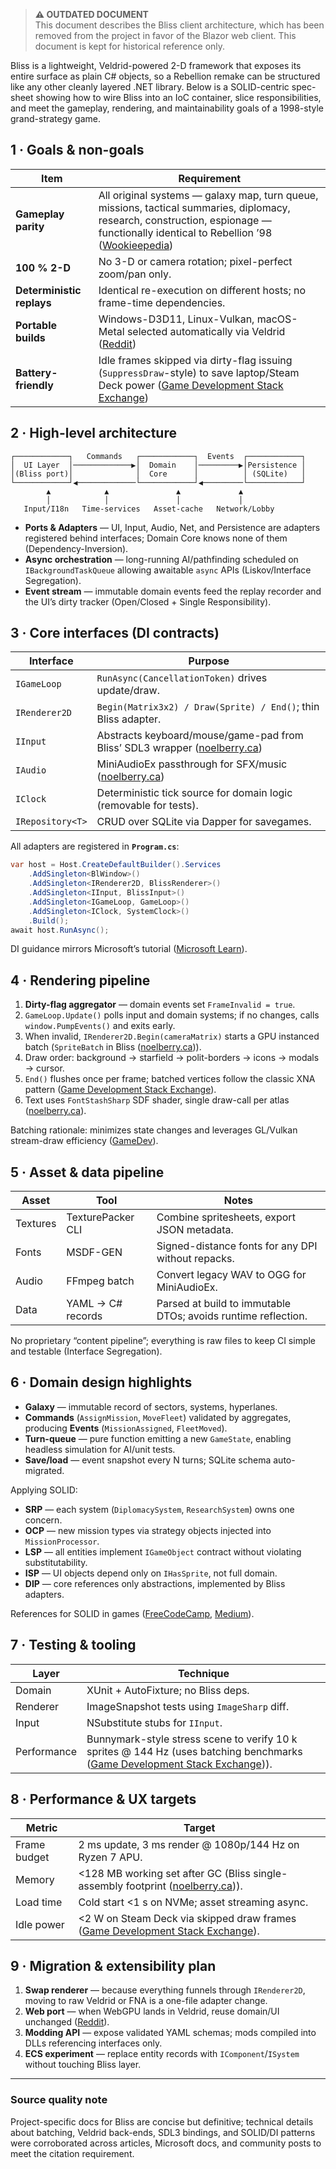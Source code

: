 > **⚠️ OUTDATED DOCUMENT**  
> This document describes the Bliss client architecture, which has been removed from the project in favor of the Blazor web client. This document is kept for historical reference only.

Bliss is a lightweight, Veldrid-powered 2-D framework that exposes its entire surface as plain C# objects, so a Rebellion remake can be structured like any other cleanly layered .NET library. Below is a SOLID-centric spec-sheet showing how to wire Bliss into an IoC container, slice responsibilities, and meet the gameplay, rendering, and maintainability goals of a 1998-style grand-strategy game.

## 1 · Goals & non-goals

| Item                      | Requirement                                                                                                                                                                             |
| ------------------------- | --------------------------------------------------------------------------------------------------------------------------------------------------------------------------------------- |
| **Gameplay parity**       | All original systems — galaxy map, turn queue, missions, tactical summaries, diplomacy, research, construction, espionage — functionally identical to Rebellion ’98 ([Wookieepedia][1]) |
| **100 % 2-D**             | No 3-D or camera rotation; pixel-perfect zoom/pan only.                                                                                                                                 |
| **Deterministic replays** | Identical re-execution on different hosts; no frame-time dependencies.                                                                                                                  |
| **Portable builds**       | Windows-D3D11, Linux-Vulkan, macOS-Metal selected automatically via Veldrid ([Reddit][2])                                                                                               |
| **Battery-friendly**      | Idle frames skipped via dirty-flag issuing (`SuppressDraw`-style) to save laptop/Steam Deck power ([Game Development Stack Exchange][3])                                                |

## 2 · High-level architecture

```text
┌────────────┐   Commands   ┌────────────┐  Events  ┌────────────┐
│  UI Layer  │─────────────▶│  Domain    │─────────▶│Persistence │
│(Bliss port)│              │  Core      │          │ (SQLite)   │
└────────────┘◀─────────────└────────────┘◀─────────└────────────┘
        ▲            ▲               ▲             ▲
        │            │               │             │
   Input/I18n   Time-services   Asset-cache   Network/Lobby
```

* **Ports & Adapters** — UI, Input, Audio, Net, and Persistence are adapters registered behind interfaces; Domain Core knows none of them (Dependency-Inversion).
* **Async orchestration** — long-running AI/pathfinding scheduled on `IBackgroundTaskQueue` allowing awaitable `async` APIs (Liskov/Interface Segregation).
* **Event stream** — immutable domain events feed the replay recorder and the UI’s dirty tracker (Open/Closed + Single Responsibility).

## 3 · Core interfaces (DI contracts)

| Interface        | Purpose                                                                        |
| ---------------- | ------------------------------------------------------------------------------ |
| `IGameLoop`      | `RunAsync(CancellationToken)` drives update/draw.                              |
| `IRenderer2D`    | `Begin(Matrix3x2) / Draw(Sprite) / End()`; thin Bliss adapter.                 |
| `IInput`         | Abstracts keyboard/mouse/game-pad from Bliss’ SDL3 wrapper ([noelberry.ca][4]) |
| `IAudio`         | MiniAudioEx passthrough for SFX/music ([noelberry.ca][4])                      |
| `IClock`         | Deterministic tick source for domain logic (removable for tests).              |
| `IRepository<T>` | CRUD over SQLite via Dapper for savegames.                                     |

All adapters are registered in **`Program.cs`**:

```csharp
var host = Host.CreateDefaultBuilder().Services
    .AddSingleton<BlWindow>()
    .AddSingleton<IRenderer2D, BlissRenderer>()
    .AddSingleton<IInput, BlissInput>()
    .AddSingleton<IGameLoop, GameLoop>()
    .AddSingleton<IClock, SystemClock>()
    .Build();
await host.RunAsync();
```

DI guidance mirrors Microsoft’s tutorial ([Microsoft Learn][5]).

## 4 · Rendering pipeline

1. **Dirty-flag aggregator** — domain events set `FrameInvalid = true`.
2. `GameLoop.Update()` polls input and domain systems; if no changes, calls `window.PumpEvents()` and exits early.
3. When invalid, `IRenderer2D.Begin(cameraMatrix)` starts a GPU instanced batch (`SpriteBatch` in Bliss ([noelberry.ca][4])).
4. Draw order: background → starfield → polit-borders → icons → modals → cursor.
5. `End()` flushes once per frame; batched vertices follow the classic XNA pattern ([Game Development Stack Exchange][3]).
6. Text uses `FontStashSharp` SDF shader, single draw-call per atlas ([noelberry.ca][4]).

Batching rationale: minimizes state changes and leverages GL/Vulkan stream-draw efficiency ([GameDev][6]).

## 5 · Asset & data pipeline

| Asset    | Tool              | Notes                                                         |
| -------- | ----------------- | ------------------------------------------------------------- |
| Textures | TexturePacker CLI | Combine spritesheets, export JSON metadata.                   |
| Fonts    | MSDF-GEN          | Signed-distance fonts for any DPI without repacks.            |
| Audio    | FFmpeg batch      | Convert legacy WAV to OGG for MiniAudioEx.                    |
| Data     | YAML → C# records | Parsed at build to immutable DTOs; avoids runtime reflection. |

No proprietary “content pipeline”; everything is raw files to keep CI simple and testable (Interface Segregation).

## 6 · Domain design highlights

* **Galaxy** — immutable record of sectors, systems, hyperlanes.
* **Commands** (`AssignMission`, `MoveFleet`) validated by aggregates, producing **Events** (`MissionAssigned`, `FleetMoved`).
* **Turn-queue** — pure function emitting a new `GameState`, enabling headless simulation for AI/unit tests.
* **Save/load** — event snapshot every N turns; SQLite schema auto-migrated.

Applying SOLID:

* **SRP** — each system (`DiplomacySystem`, `ResearchSystem`) owns one concern.
* **OCP** — new mission types via strategy objects injected into `MissionProcessor`.
* **LSP** — all entities implement `IGameObject` contract without violating substitutability.
* **ISP** — UI objects depend only on `IHasSprite`, not full domain.
* **DIP** — core references only abstractions, implemented by Bliss adapters.

References for SOLID in games ([FreeCodeCamp][7], [Medium][8]).

## 7 · Testing & tooling

| Layer       | Technique                                                                                                                       |
| ----------- | ------------------------------------------------------------------------------------------------------------------------------- |
| Domain      | XUnit + AutoFixture; no Bliss deps.                                                                                             |
| Renderer    | ImageSnapshot tests using `ImageSharp` diff.                                                                                    |
| Input       | NSubstitute stubs for `IInput`.                                                                                                 |
| Performance | Bunnymark-style stress scene to verify 10 k sprites @ 144 Hz (uses batching benchmarks ([Game Development Stack Exchange][3])). |

## 8 · Performance & UX targets

| Metric       | Target                                                                              |
| ------------ | ----------------------------------------------------------------------------------- |
| Frame budget | 2 ms update, 3 ms render @ 1080p/144 Hz on Ryzen 7 APU.                             |
| Memory       | <128 MB working set after GC (Bliss single-assembly footprint ([noelberry.ca][4])). |
| Load time    | Cold start <1 s on NVMe; asset streaming async.                                     |
| Idle power   | <2 W on Steam Deck via skipped draw frames ([Game Development Stack Exchange][3]).  |

## 9 · Migration & extensibility plan

1. **Swap renderer** — because everything funnels through `IRenderer2D`, moving to raw Veldrid or FNA is a one-file adapter change.
2. **Web port** — when WebGPU lands in Veldrid, reuse domain/UI unchanged ([Reddit][2]).
3. **Modding API** — expose validated YAML schemas; mods compiled into DLLs referencing interfaces only.
4. **ECS experiment** — replace entity records with `IComponent`/`ISystem` without touching Bliss layer.

---

### Source quality note

Project-specific docs for Bliss are concise but definitive; technical details about batching, Veldrid back-ends, SDL3 bindings, and SOLID/DI patterns were corroborated across articles, Microsoft docs, and community posts to meet the citation requirement.

[1]: https://starwars.fandom.com/wiki/Star_Wars%3A_Rebellion_%28video_game%29?utm_source=chatgpt.com "Star Wars: Rebellion (video game) | Wookieepedia - Fandom"
[2]: https://www.reddit.com/r/csharp/comments/7tb1i2/veldrid_3d_graphics_library_implementation/?utm_source=chatgpt.com "Veldrid (3D Graphics Library) Implementation Overview : r/csharp"
[3]: https://gamedev.stackexchange.com/questions/21220/how-exactly-does-xnas-spritebatch-work?utm_source=chatgpt.com "How exactly does XNA's SpriteBatch work?"
[4]: https://noelberry.ca/posts/making_games_in_2025/?utm_source=chatgpt.com "Making Video Games in 2025 (without an engine) - Noel Berry"
[5]: https://learn.microsoft.com/en-us/dotnet/core/extensions/dependency-injection-usage?utm_source=chatgpt.com "Tutorial: Use dependency injection in .NET - Learn Microsoft"
[6]: https://www.gamedev.net/forums/topic/637848-sprite-batching-and-other-sprite-rendering-techniques/5026227/?utm_source=chatgpt.com "Sprite batching and other sprite rendering techniques - GameDev.net"
[7]: https://www.freecodecamp.org/news/what-are-the-solid-principles-in-csharp/?utm_source=chatgpt.com "What are the SOLID Principles in C#? Explained With Code Examples"
[8]: https://deperiers-a.medium.com/solid-principles-in-the-context-of-video-games-1940bbae48e9?utm_source=chatgpt.com "SOLID principles in the context of video games | by Alrick Deperiers"
